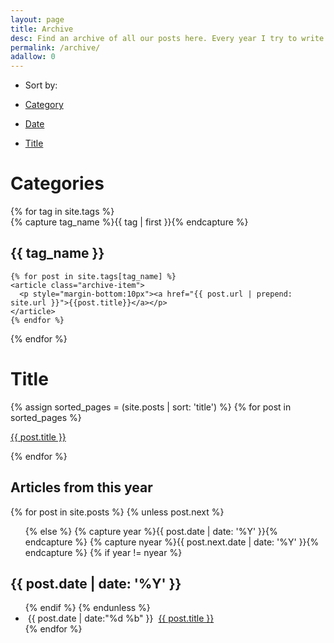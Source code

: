 ```yaml
---
layout: page
title: Archive
desc: Find an archive of all our posts here. Every year I try to write more and more useful content on WebJeda. So this is where you can see what all the things I wrote on every single year!
permalink: /archive/
adallow: 0
---
```

<!-- 
<section id="archive">
  <h2><i class="fa fa-leanpub fa-2x"></i> Articles from this year</h2>
{% for post in site.posts %}
  {% unless post.next %}

  <ul class="this">
  {% else %}
  {% capture year %}{{ post.date | date: '%Y' }}{% endcapture %}
  {% capture nyear %}{{ post.next.date | date: '%Y' }}{% endcapture %}
  {% if year != nyear %}
  </ul>
  <h2>{{ post.date | date: '%Y' }}</h2>

  <ul class="past">
  {% endif %}
  {% endunless %}
 <li class="arch-list"><i class="fa fa-circle-thin"></i>&nbsp;<time>{{ post.date | date:"%d %b" }}</time>&nbsp;&nbsp;<a href="{{ post.url }}">{{ post.title }}</a></li>
 {% endfor %}
  </ul>
</section>
 -->

<!----- New --->
<nav class="pills">
<ul style="margin: 0">
<li style="margin: 0"><p>Sort by: </p></li>
<li class="by-category"><a href="#by-category"><p>Category</p></a></li>
<li class="by-date active"><a href="#by-date"><p>Date</p></a></li>
<li class="by-title"><a href="#by-title"><p>Title</p></a></li>
</ul>

</nav>

<div class="by-category hide archive">


<div id="archives">
<h1>Categories</h1>
{% for tag in site.tags %}
  <div class="archive-group">
    {% capture tag_name %}{{ tag | first }}{% endcapture %}
    <div id="#{{ tag_name | slugize }}"></div>
    <a name="{{ tag_name | slugize }}"></a>
    <p></p>
    <h2 class="tag-head">{{ tag_name }}</h2>

    {% for post in site.tags[tag_name] %}
    <article class="archive-item">
      <p style="margin-bottom:10px"><a href="{{ post.url | prepend: site.url }}">{{post.title}}</a></p>
    </article>
    {% endfor %}
  </div>
{% endfor %}
</div>

</div>


<div class="by-title hide archive">
<h1>Title</h1>
{% assign sorted_pages = (site.posts | sort: 'title') %}
{% for post in sorted_pages %}
<p><a href="{{ site.baseurl }}{{ post.url }}">{{ post.title }}</a></p>
{% endfor %}
</div>

<div class="by-date archive">
  <section id="archive">
  <h2><i class="fa fa-leanpub fa-2x"></i> Articles from this year</h2>
{% for post in site.posts %}
  {% unless post.next %}
  <ul class="this">
  {% else %}
  {% capture year %}{{ post.date | date: '%Y' }}{% endcapture %}
  {% capture nyear %}{{ post.next.date | date: '%Y' }}{% endcapture %}
  {% if year != nyear %}
  </ul>
  <h2>{{ post.date | date: '%Y' }}</h2>

  <ul class="past">
  {% endif %}
  {% endunless %}
 <li class="arch-list"><i class="fa fa-circle-thin"></i>&nbsp;<time>{{ post.date | date:"%d %b" }}</time>&nbsp;&nbsp;<a href="{{ post.url }}">{{ post.title }}</a></li>
 {% endfor %}
  </ul>
</section>

</div>


<script type="text/javascript">
function switch_nav(fragment) {
    var elements = document.querySelectorAll("div.archive");
    for (i = 0; i < elements.length; ++i) {
        elements[i].classList.add("hide");
    }

    elements = document.querySelectorAll("div.archive." + fragment);
    for (i = 0; i < elements.length; ++i) {
        elements[i].classList.remove("hide");
    }
    elements = document.querySelectorAll("nav.pills li");
    for (i = 0; i < elements.length; ++i) {
        elements[i].classList.remove("active");
    }
    elements = document.querySelectorAll("nav.pills li." + fragment);
    for (i = 0; i < elements.length; ++i) {
        elements[i].classList.add("active");
    }
};

document.addEventListener('DOMContentLoaded', function() {

  var fragment = window.location.hash.slice(1);
  if (fragment
      && document.querySelectorAll("div.archive." + fragment).length == 1) {
    switch_nav(fragment);
  };

  var elements = document.querySelectorAll("nav.pills a");
  for (i = 0; i < elements.length; ++i) {
    elements[i].onclick = function(){
      var fragment = this.href.split("#")[1];
      switch_nav(fragment);
      window.location.replace("#" + fragment);
      return false;
    };
  };
});
</script>



